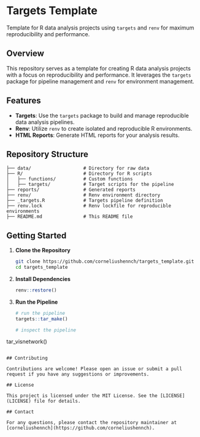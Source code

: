 # Targets Template

Template for R data analysis projects using `targets` and `renv` for maximum reproducibility and performance.

## Overview

This repository serves as a template for creating R data analysis projects with a focus on reproducibility and performance. It leverages the `targets` package for pipeline management and `renv` for environment management.

## Features

- **Targets**: Use the `targets` package to build and manage reproducible data analysis pipelines.
- **Renv**: Utilize `renv` to create isolated and reproducible R environments.
- **HTML Reports**: Generate HTML reports for your analysis results.

## Repository Structure

```
├── data/                   # Directory for raw data
├── R/                      # Directory for R scripts
│   ├── functions/          # Custom functions
│   ├── targets/            # Target scripts for the pipeline
├── reports/                # Generated reports
├── renv/                   # Renv environment directory
├── _targets.R              # Targets pipeline definition
├── renv.lock               # Renv lockfile for reproducible environments
├── README.md               # This README file
```

## Getting Started

1. **Clone the Repository**

   ```bash
   git clone https://github.com/corneliushennch/targets_template.git
   cd targets_template
   ```

2. **Install Dependencies**

   ```r
   renv::restore()
   ```

3. **Run the Pipeline**

   ```r
   # run the pipeline
   targets::tar_make()
   
   # inspect the pipeline
  tar_visnetwork()
   ```

## Contributing

Contributions are welcome! Please open an issue or submit a pull request if you have any suggestions or improvements.

## License

This project is licensed under the MIT License. See the [LICENSE](LICENSE) file for details.

## Contact

For any questions, please contact the repository maintainer at [corneliushennch](https://github.com/corneliushennch).
```

